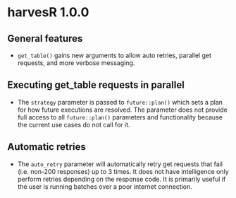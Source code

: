 # harvesR 1.0.0

## General features

* `get_table()` gains new arguments to allow auto retries, parallel get requests, and more verbose messaging.

## Executing get_table requests in parallel

* The `strategy` parameter is passed to `future::plan()` which sets a plan for how future executions are resolved. The parameter does not provide full access to all `future::plan()` parameters and functionality because the current use cases do not call for it. 

## Automatic retries

* The `auto_retry` parameter will automatically retry get requests that fail (i.e. non-200 responses) up to 3 times. It does not have intelligence only perform retries depending on the response code. It is primarily useful if the user is running batches over a poor internet connection. 
